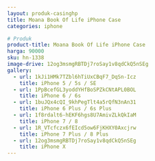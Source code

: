 ```yaml
---
layout: produk-casinghp
title: Moana Book Of Life iPhone Case
categories: iphone

# Produk
product-title: Moana Book Of Life iPhone Case
harga: 90000
sku: hn-1338
image-drive: 12og3msmgRBTDj7roSay1v8qdCkQ5nSEg
gallery:
  - url: 1kJi1HMk7TZbl6hTiUxCBqF7_DqSn-Icz
    title: iPhone 5 / 5s / SE
  - url: 1PpBcefGL3yoddYHfBoSPZkCNtAPL0BOL
    title: iPhone 6 / 6s
  - url: 1buJQx4cQI_9khPegTlt4a5rQfN3nAn31
    title: iPhone 6 Plus / 6s Plus
  - url: 1f8rdalt6-hEKF6hgs8U7AmivZLkQkIaM
    title: iPhone 7 / 8
  - url: 1R_VTcfczx6fEIcd5ow6FjKHXY0Axcjrw
    title: iPhone 7 Plus / 8 Plus
  - url: 12og3msmgRBTDj7roSay1v8qdCkQ5nSEg
    title: iPhone X
---
```

